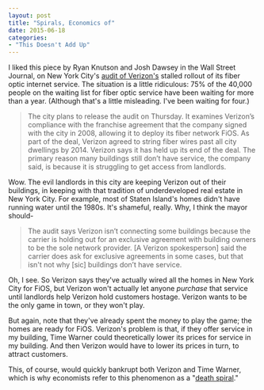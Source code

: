 ```yaml
---
layout: post
title: "Spirals, Economics of"
date: 2015-06-18
categories: 
- "This Doesn't Add Up"
---
```


I liked this piece by Ryan Knutson and Josh Dawsey in the Wall Street Journal, on New York City's [audit of Verizon's][1] stalled rollout of its fiber optic internet service. The situation is a little ridiculous: 75% of the 40,000 people on the waiting list for fiber optic service have been waiting for more than a year. (Although that's a little misleading. I've been waiting for four.)

> The city plans to release the audit on Thursday. It examines Verizon’s compliance with the franchise agreement that the company signed with the city in 2008, allowing it to deploy its fiber network FiOS. As part of the deal, Verizon agreed to string fiber wires past all city dwellings by 2014. Verizon says it has held up its end of the deal. The primary reason many buildings still don’t have service, the company said, is because it is struggling to get access from landlords.

Wow. The evil landlords in this city are keeping Verizon out of their buildings, in keeping with that tradition of underdeveloped real estate in New York City. For example, most of Staten Island's homes didn't have running water until the 1980s. It's shameful, really. Why, I think the mayor should-

> The audit says Verizon isn’t connecting some buildings because the carrier is holding out for an exclusive agreement with building owners to be the sole network provider. [A Verizon spokesperson] said the carrier does ask for exclusive agreements in some cases, but that isn't not why [sic] buildings don’t have service.

Oh, I see. So Verizon says they've actually wired all the homes in New York City for FiOS, but Verizon won't actually let anyone *purchase* that service until landlords help Verizon hold customers hostage. Verizon wants to be the only game in town, or they won't play.

But again, note that they've already spent the money to play the game; the homes are ready for FiOS. Verizon's problem is that, if they offer service in my building, Time Warner could theoretically lower its prices for service in my building. And then Verizon would have to lower its prices in turn, to attract customers.

This, of course, would quickly bankrupt both Verizon and Time Warner, which is why economists refer to this phenomenon as a "[death spiral][2]."


[1]:	http://www.wsj.com/articles/new-york-city-criticizes-verizon-on-fios-delivery-1434578104
[2]:	https://en.wikipedia.org/wiki/Competition_(economics)